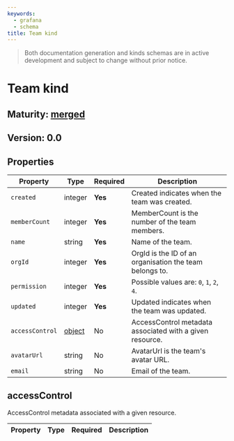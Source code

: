 ```yaml
---
keywords:
  - grafana
  - schema
title: Team kind
---
```

> Both documentation generation and kinds schemas are in active development and subject to change without prior notice.

# Team kind

## Maturity: [merged](../../../maturity/#merged)
## Version: 0.0

## Properties

| Property        | Type                     | Required | Description                                              |
|-----------------|--------------------------|----------|----------------------------------------------------------|
| `created`       | integer                  | **Yes**  | Created indicates when the team was created.             |
| `memberCount`   | integer                  | **Yes**  | MemberCount is the number of the team members.           |
| `name`          | string                   | **Yes**  | Name of the team.                                        |
| `orgId`         | integer                  | **Yes**  | OrgId is the ID of an organisation the team belongs to.  |
| `permission`    | integer                  | **Yes**  | Possible values are: `0`, `1`, `2`, `4`.                 |
| `updated`       | integer                  | **Yes**  | Updated indicates when the team was updated.             |
| `accessControl` | [object](#accesscontrol) | No       | AccessControl metadata associated with a given resource. |
| `avatarUrl`     | string                   | No       | AvatarUrl is the team's avatar URL.                      |
| `email`         | string                   | No       | Email of the team.                                       |

## accessControl

AccessControl metadata associated with a given resource.

| Property | Type | Required | Description |
|----------|------|----------|-------------|


